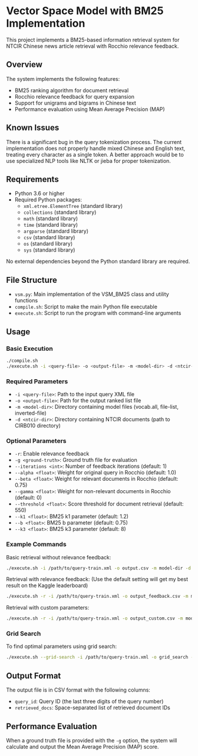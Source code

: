 # Vector Space Model with BM25 Implementation

This project implements a BM25-based information retrieval system for NTCIR Chinese news article retrieval with Rocchio relevance feedback.

## Overview

The system implements the following features:
- BM25 ranking algorithm for document retrieval
- Rocchio relevance feedback for query expansion
- Support for unigrams and bigrams in Chinese text
- Performance evaluation using Mean Average Precision (MAP)

## Known Issues

There is a significant bug in the query tokenization process. The current implementation does not properly handle mixed Chinese and English text, treating every character as a single token. A better approach would be to use specialized NLP tools like NLTK or jieba for proper tokenization.

## Requirements

- Python 3.6 or higher
- Required Python packages:
  - `xml.etree.ElementTree` (standard library)
  - `collections` (standard library)
  - `math` (standard library)
  - `time` (standard library)
  - `argparse` (standard library)
  - `csv` (standard library)
  - `os` (standard library)
  - `sys` (standard library)

No external dependencies beyond the Python standard library are required.

## File Structure

- `vsm.py`: Main implementation of the VSM_BM25 class and utility functions
- `compile.sh`: Script to make the main Python file executable
- `execute.sh`: Script to run the program with command-line arguments

## Usage

### Basic Execution

```bash
./compile.sh
./execute.sh -i <query-file> -o <output-file> -m <model-dir> -d <ntcir-dir>
```

### Required Parameters

- `-i <query-file>`: Path to the input query XML file
- `-o <output-file>`: Path for the output ranked list file
- `-m <model-dir>`: Directory containing model files (vocab.all, file-list, inverted-file)
- `-d <ntcir-dir>`: Directory containing NTCIR documents (path to CIRB010 directory)

### Optional Parameters

- `-r`: Enable relevance feedback
- `-g <ground-truth>`: Ground truth file for evaluation
- `--iterations <int>`: Number of feedback iterations (default: 1)
- `--alpha <float>`: Weight for original query in Rocchio (default: 1.0)
- `--beta <float>`: Weight for relevant documents in Rocchio (default: 0.75)
- `--gamma <float>`: Weight for non-relevant documents in Rocchio (default: 0)
- `--threshold <float>`: Score threshold for document retrieval (default: 550)
- `--k1 <float>`: BM25 k1 parameter (default: 1.2)
- `--b <float>`: BM25 b parameter (default: 0.75)
- `--k3 <float>`: BM25 k3 parameter (default: 8)

### Example Commands

Basic retrieval without relevance feedback:
```bash
./execute.sh -i /path/to/query-train.xml -o output.csv -m model-dir -d /path/to/CIRB010
```

Retrieval with relevance feedback: (Use the default setting will get my best result on the Kaggle leaderboard)
```bash
./execute.sh -r -i /path/to/query-train.xml -o output_feedback.csv -m model-dir -d /path/to/CIRB010
```

Retrieval with custom parameters:
```bash
./execute.sh -r -i /path/to/query-train.xml -o output_custom.csv -m model-dir -d /path/to/CIRB010 --iterations 2 --alpha 0.8 --beta 0.75 --threshold 600 --k1 1.5 --b 0.75 --k3 10
```

### Grid Search

To find optimal parameters using grid search:
```bash
./execute.sh --grid-search -i /path/to/query-train.xml -o grid_search -m model-dir -d /path/to/CIRB010 -g /path/to/ans_train.csv
```

## Output Format

The output file is in CSV format with the following columns:
- `query_id`: Query ID (the last three digits of the query number)
- `retrieved_docs`: Space-separated list of retrieved document IDs

## Performance Evaluation

When a ground truth file is provided with the `-g` option, the system will calculate and output the Mean Average Precision (MAP) score.